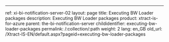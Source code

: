 ---
ref: xi-bi-notification-server-02
layout: page
title: Executing BW Loader packages
description: Executing BW Loader packages
product: xtract-is-for-azure
parent: the-bi-notification-server
childidentifier: executing-bw-loader-packages
permalink: /:collection/:path
weight: 2
lang: en_GB
old_url: /Xtract-IS-EN/default.aspx?pageid=executing-bw-loader-packages
